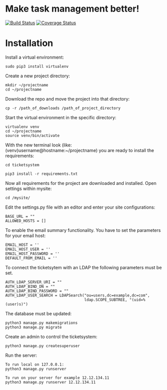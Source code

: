 # Make task management better! 
[![Build Status](https://travis-ci.org/AlexZie/ticketsystem.svg?branch=master)](https://travis-ci.org/AlexZie/ticketsystem)
[![Coverage Status](https://coveralls.io/repos/github/AlexZie/ticketsystem/badge.svg?branch=master)](https://coveralls.io/github/AlexZie/ticketsystem?branch=master)
# Installation

Install a virtual environment:
```
sudo pip3 install virtualenv
```

Create a new project directory:
```
mkdir ~/projectname
cd ~/projectname
```

Download the repo and move the project into that directory:
```
cp -r /path_of_downloads /path_of_project_directory
```

Start the virtual environment in the specific directory:
```
virtualenv venv
cd ~/projectname
source venv/bin/activate
```

With the new terminal look (like: (venv)username@hostname:~/projectname) you are ready to install the requirements:
```
cd ticketsystem

pip3 install -r requirements.txt
```

Now all requirements for the project are downloaded and installed.
Open settings within mysite:
```
cd /mysite/
```

Edit the settings.py file with an editor and enter your site configurations:
```
BASE_URL = ""
ALLOWED_HOSTS = []
```

To enable the email summary functionality. You have to set the parameters for your email host:
```
EMAIL_HOST = ''
EMAIL_HOST_USER = ''
EMAIL_HOST_PASSWORD = ''
DEFAULT_FROM_EMAIL = ''
```

To connect the ticketsytem with an LDAP the following parameters must be set.
```
AUTH_LDAP_SERVER_URI = ""
AUTH_LDAP_BIND_DN = ""
AUTH_LDAP_BIND_PASSWORD = ""
AUTH_LDAP_USER_SEARCH = LDAPSearch("ou=users,dc=example,dc=com",
                                   ldap.SCOPE_SUBTREE, "(uid=%(user)s)")
```

The database must be updated:
```
python3 manage.py makemigrations
python3 manage.py migrate
```


Create an admin to control the ticketsystem:
```
python3 manage.py createsuperuser
```

Run the server:
```
To run local on 127.0.0.1:
python3 manage.py runserver

To run on your server for example 12.12.134.11
python3 manage.py runserver 12.12.134.11
```
